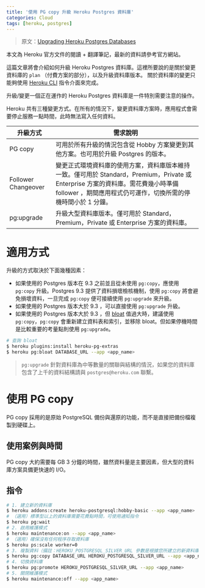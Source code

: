 ```yaml
---
title: '使用 PG copy 升級 Heroku Postgres 資料庫'
categories: Cloud
tags: [heroku, postgres]
---
```


> 原文：[Upgrading Heroku Postgres Databases](https://devcenter.heroku.com/articles/upgrading-heroku-postgres-databases#upgrade-with-pg-copy)

本文為 Heroku 官方文件的閱讀 + 翻譯筆記，最新的資料請參考官方網站。

這篇文章將會介紹如何升級 Heroku Postgres 資料庫。這裡所要說的是關於變更資料庫的 `plan` （付費方案的部分），以及升級資料庫版本。
關於資料庫的變更只能夠使用 [Heroku CLI](https://cli.heroku.com/) 指令介面來完成。

升級/變更一個正在運作的 Heroku Postgres 資料庫是一件特別需要注意的操作。

Heroku 共有三種變更方式。在所有的情況下，變更資料庫方案時，應用程式會需要停止服務一點時間，此時無法寫入任何資料。

| 升級方式                | 需求說明                                     |
| ------------------- | ---------------------------------------- |
| PG copy             | 可用於所有升級的情況包含從 Hobby 方案變更到其他方案。也可用於升級 Postgres  的版本。 |
| Follower Changeover | 變更正式環境資料庫的使用方案，資料庫版本維持一致。僅可用於 Standard，Premium，Private 或 Enterprise 方案的資料庫。需花費幾小時準備 follower ，期間應用程式仍可運作，切換所需的停機時間小於 1 分鐘。 |
| pg:upgrade          | 升級大型資料庫版本。僅可用於 Standard，Premium，Private 或 Enterprise 方案的資料庫。 |

<!--more-->

# 適用方式

升級的方式取決於下面幾種因素：

* 如果使用的 Postgres 版本在 9.3 之前並且從未使用 `pg:copy`，應使用 `pg:copy` 升級。Postgres 9.3 提供了資料損壞檢核機制，使用 `pg:copy` 將會避免損壞資料，一旦完成 `pg:copy` 便可接續使用 `pg:upgrade` 來升級。
* 如果使用的 Postgres 版本大於 9.3 ，可以直接使用 `pg:upgrade` 升級。
* 如果使用的 Postgres 版本大於 9.3 ，但 [bloat](https://devcenter.heroku.com/articles/managing-vacuum-on-heroku-postgres#determining-bloat) 值過大時，建議使用 `pg:copy`，`pg:copy` 會重新建立資料表和索引，並移除 bloat。但如果停機時間是比較重要的考量點則使用 `pg:upgrade`。

```bash
# 查詢 bloat
$ heroku plugins:install heroku-pg-extras
$ heroku pg:bloat DATABASE_URL --app <app_name>
```

> `pg:upgrade` 針對資料庫為中等數量的關聯與結構的情況，如果您的資料庫包含了上千的資料結構請與 `postgres@heroku.com` 聯繫。

# 使用 PG copy

PG copy 採用的是原始 PostgreSQL 備份與還原的功能，而不是直接把備份檔複製到硬碟上。

## 使用案例與時間

PG copy 大約需要每 GB 3 分鐘的時間，雖然資料量是主要因素，但大型的資料庫方案具備更快速的 I/O。

## 指令

```bash
# 1. 建立新的資料庫
$ heroku addons:create heroku-postgresql:hobby-basic --app <app_name>
# （選用）標準型以上的資料庫需要花費點時間，可使用通知指令
$ heroku pg:wait
# 2. 啟用維護模式
$ heroku maintenance:on --app <app_name>
# （選用）確保沒有任何程序存取資料庫
$ heroku ps:scale worker=0
# 3. 複製資料（備註：HEROKU_POSTGRESQL_SILVER_URL 參數是根據您所建立的新資料庫給的值）
$ heroku pg:copy DATABASE_URL HEROKU_POSTGRESQL_SILVER_URL --app <app_name>
# 4. 切換資料庫
$ heroku pg:promote HEROKU_POSTGRESQL_SILVER_URL --app <app_name>
# 5. 關閉維護模式
$ heroku maintenance:off --app <app_name>
```
